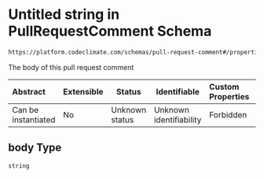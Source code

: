# Untitled string in PullRequestComment Schema

```txt
https://platform.codeclimate.com/schemas/pull-request-comment#/properties/body
```

The body of this pull request comment


| Abstract            | Extensible | Status         | Identifiable            | Custom Properties | Additional Properties | Access Restrictions | Defined In                                                                                                   |
| :------------------ | ---------- | -------------- | ----------------------- | :---------------- | --------------------- | ------------------- | ------------------------------------------------------------------------------------------------------------ |
| Can be instantiated | No         | Unknown status | Unknown identifiability | Forbidden         | Allowed               | none                | [PullRequestComment.schema.json\*](../../spec/schemas/PullRequestComment.schema.json "open original schema") |

## body Type

`string`
